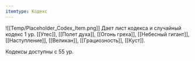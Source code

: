 ```yaml
---
itemtype: Кодекс
---
```

![[Temp/Placeholder_Codex_Item.png]]
Дает лист кодекса и случайный кодекс 1 ур. [[Утес]], [[Полет духа]], [[Огонь греха]], [[Небесный гигант]], [[Наступление]], [[Великан]], [[Грациозность]], [[Куст]].

Кодексы доступны с 55 ур.
